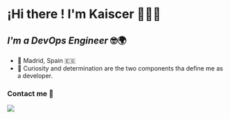 # ¡Hi there ! I'm Kaiscer 🙋🏼‍♂️

## *I'm a DevOps Engineer* 🤓🌍

- 📍 Madrid, Spain 🇪🇸
- 🧠 Curiosity and determination are the two components tha define me as a developer.

### Contact me 📩

<p>
<a href="https://www.linkedin.com/in/kaiscervasquez/"><img src="https://img.shields.io/badge/Kaiscer Vasquez-0077B5?style=for-the-badge&logo=linkedIn&logoColor=white"></a>
</p>


